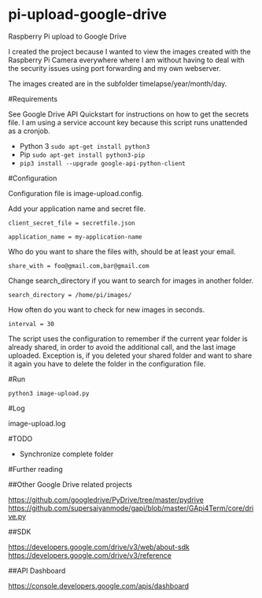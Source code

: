 # pi-upload-google-drive
Raspberry Pi upload to Google Drive

I created the project because I wanted to view the images created with the Raspberry Pi Camera everywhere where I am without having to deal with the security issues using port forwarding and my own webserver.

The images created are in the subfolder timelapse/year/month/day.

#Requirements

See Google Drive API Quickstart for instructions on how to get the secrets file.
I am using a service account key because this script runs unattended as a cronjob.

- Python 3 `sudo apt-get install python3`
- Pip `sudo apt-get install python3-pip`
- `pip3 install --upgrade google-api-python-client`

#Configuration

Configuration file is image-upload.config.

Add your application name and secret file.

`client_secret_file = secretfile.json`

`application_name = my-application-name`


Who do you want to share the files with, should be at least your email.

`share_with = foo@gmail.com,bar@gmail.com`


Change search_directory if you want to search for images in another folder.

`search_directory = /home/pi/images/`


How often do you want to check for new images in seconds.

`interval = 30`

The script uses the configuration to remember if the current year folder is already shared, in order to avoid the additional call, and the last image uploaded.
Exception is, if you deleted your shared folder and want to share it again you have to delete the folder in the configuration file.

#Run

`python3 image-upload.py`

#Log

image-upload.log

#TODO

 - Synchronize complete folder

#Further reading

##Other Google Drive related projects

https://github.com/googledrive/PyDrive/tree/master/pydrive
https://github.com/supersaiyanmode/gapi/blob/master/GApi4Term/core/drive.py

##SDK

https://developers.google.com/drive/v3/web/about-sdk
https://developers.google.com/drive/v3/reference

##API Dashboard

https://console.developers.google.com/apis/dashboard
